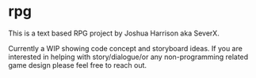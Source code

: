 # rpg
This is a text based RPG project by Joshua Harrison aka SeverX.

Currently a WIP showing code concept and storyboard ideas.
If you are interested in helping with story/dialogue/or any non-programming related game design please feel free to reach out.
